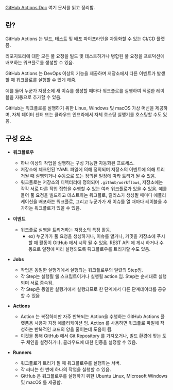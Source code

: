 [GitHub Actions Doc](https://docs.github.com/ko/actions) 여기 문서를 읽고 정리함.


## 란?

GitHub Actions 는 빌드, 테스트 및 배포 파이프라인을 자동화할 수 있는 CI/CD 플랫폼.

리포지토리에 대한 모든 풀 요청을 빌드 및 테스트하거나 병합된 풀 요청을 프로덕션에 배포하는 워크플로를 생성할 수 있음.

GitHub Actions 는 DevOps 이상의 기능을 제공하며 저장소에서 다른 이벤트가 발생할 때 워크플로를 실행할 수 있게 해줌.

예를 들어 누군가 저장소에 새 이슈를 생성할 때마다 워크플로를 실행하여 적절한 레이블을 자동으로 추가할 수 있음.

GitHub는 워크플로를 실행하기 위한 Linux, Windows 및 macOS 가상 머신을 제공하며, 자체 데이터 센터 또는 클라우드 인프라에서 자체 호스팅 실행기를 호스팅할 수도 있음.


## 구성 요소


* **워크플로우**
	* 하나 이상의 작업을 실행하는 구성 가능한 자동화된 프로세스.
	* 저장소에 체크인된 YAML 파일에 의해 정의되며 저장소의 이벤트에 의해 트리거될 때 실행되거나 수동으로 또는 정의된 일정에 따라 트리거 될 수 있음.
	* 워크플로는 저장소의 디렉터리에 정의되며 `.github/workflows`, 저장소에는 각각 서로 다른 작업 집합을 수행할 수 있는 여러 워크플로가 있을 수 있음. 예를 들어 풀 요청을 빌드하고 테스트하는 워크플로, 릴리스가 생성될 때마다 애플리케이션을 배포하는 워크플로, 그리고 누군가가 새 이슈를 열 때마다 레이블을 추가하는 워크플로가 있을 수 있음.

* **이벤트**
	* 워크플로 실행을 트리거하는 저장소의 특정 활동. 
		* ex) 누군가가 풀 요청을 생성하거나, 이슈를 열거나, 커밋을 저장소에 푸시할 때 활동이 GitHub 에서 시작 될 수 있음. REST API 에 게시 하거나 수동으로 일정에 따라 실행되도록 퉈크플로우를 트리거할 수도 있음.


* **Jobs**
	* 작업은 동일한 실행기에서 실행되는 워크플로우의 일련의 Step임.
	* 각 Step는 실행될 쉘 스크립트이거나 실행될 action 임. Step는 순서대로 실행되며 서로 종속됨.
	* 각 Step은 동일한 실행기에서 실행되므로 한 단계에서 다른 단계데이터를 공유할 수 있음


* **Actions**
	* Action 는 복잡하지만 자주 반복되는 Action을 수행하는 GitHub Actions 플랫폼용 사용자 지정 애플리케이션 임. Action 를 사용하면 워크플로 파일에 작성하는 반복적인 코드의 양을 줄이는데 도움이 됨.
	* 이것을 통해 GitHub 에서 Git Repository 를 가져오거나, 빌드 환경에 맞는 도구 체인을 설정하거나, 클라우드에 대한 인증을 설정할 수 있음.

* **Runners**
	* 워크플로가 트리거 될 때 워크플로우를 실행하는 서버.
	* 각 러너는 한 번에 하나의 작업을 실행할 수 있음.
	* GitHub 은 워크플로우를 실행하기 위한 Ubuntu Linux, Microsoft Windows 및 macOS 를 제공함.